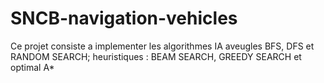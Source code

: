 # SNCB-navigation-vehicles
Ce projet consiste a implementer les algorithmes IA aveugles BFS, DFS et RANDOM SEARCH; heuristiques : BEAM SEARCH, GREEDY SEARCH et optimal A*

